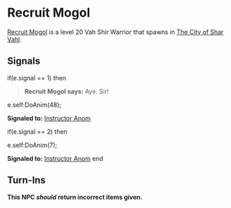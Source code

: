 # Recruit Mogol



[Recruit Mogol](/npc/155132) is a level 20 Vah Shir Warrior that spawns in [The City of Shar Vahl](/zone/155).



## Signals

if(e.signal == 1) then


>**Recruit Mogol says:** Aye. Sir!


e.self:DoAnim(48); 


**Signaled to:**  [Instructor Anom](/npc/155126)

if(e.signal == 2) then


e.self:DoAnim(7); 


**Signaled to:**  [Instructor Anom](/npc/155126)
end



## Turn-Ins



**This NPC *should* return incorrect items given.**






